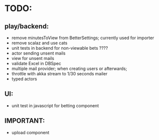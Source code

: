 TODO: 
====

play/backend:
-------------


* remove minutesToView from BetterSettings; currently used for importer
* remove scalaz and use cats
* unit tests in backend for non-viewable bets  ????
* actor sending unsent mails
* view for unsent mails
* validate Excel in DBSpec
* multiple mail provider; when creating users or afterwards;
* throttle with akka stream to 1/30 seconds mailer
* typed actors



UI:
---
* unit test in javascript for betting component

IMPORTANT:
----------
* upload component



